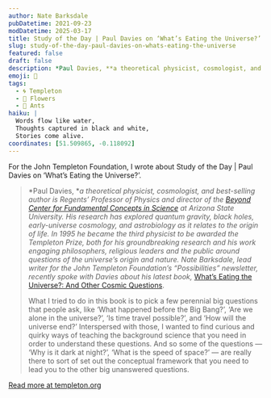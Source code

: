 ```yaml
---
author: Nate Barksdale
pubDatetime: 2021-09-23
modDatetime: 2025-03-17
title: Study of the Day | Paul Davies on ‘What’s Eating the Universe?’
slug: study-of-the-day-paul-davies-on-whats-eating-the-universe
featured: false
draft: false
description: *Paul Davies, **a theoretical physicist, cosmologist, and best-selling author is Regents’ Professor of Physics and director of the *[Beyond Center for Fundament...
emoji: 📝
tags:
  - 🌀 Templeton
  - 🌸 Flowers
  - 🐜 Ants
haiku: |
  Words flow like water,
  Thoughts captured in black and white,
  Stories come alive.
coordinates: [51.509865, -0.118092]
---
```


For the John Templeton Foundation, I wrote about Study of the Day | Paul Davies on ‘What’s Eating the Universe?’.

> *Paul Davies, **a theoretical physicist, cosmologist, and best-selling author is Regents’ Professor of Physics and director of the *[Beyond Center for Fundamental Concepts in Science](https://beyond.asu.edu)* at Arizona State University. His research has explored quantum gravity, black holes, early-universe cosmology, and astrobiology as it relates to the origin of life. In 1995 he became the third physicist to be awarded the Templeton Prize, both for his groundbreaking research and his work engaging philosophers, religious leaders and the public around questions of the universe’s origin and nature. Nate Barksdale, lead writer for the John Templeton Foundation’s “Possibilities” newsletter, recently spoke with Davies about his latest book,* [What’s Eating the Universe?: And Other Cosmic Questions](https://bookshop.org/books/what-s-eating-the-universe-and-other-cosmic-questions/9780226816296).
>
> What I tried to do in this book is to pick a few perennial big questions that people ask, like ‘What happened before the Big Bang?’, ‘Are we alone in the universe?’, ‘Is time travel possible?’, and ‘How will the universe end?’ Interspersed with those, I wanted to find curious and quirky ways of teaching the background science that you need in order to understand these questions. And so some of the questions — ‘Why is it dark at night?’, ‘What is the speed of space?’ — are really there to sort of set out the conceptual framework that you need to lead you to the other big unanswered questions.

[Read more at templeton.org](https://www.templeton.org/news/paul-davies-on-whats-eating-the-universe)
